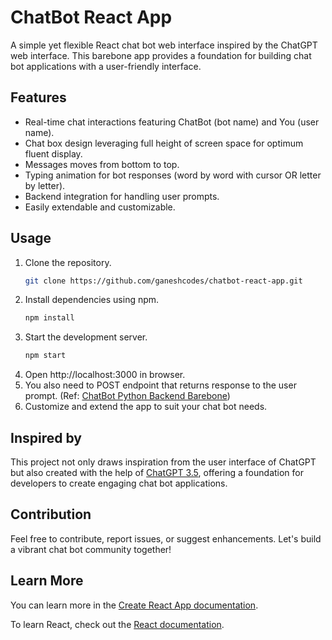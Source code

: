 # ChatBot React App

A simple yet flexible React chat bot web interface inspired by the ChatGPT web interface. This barebone app provides a foundation for building chat bot applications with a user-friendly interface.

## Features

- Real-time chat interactions featuring ChatBot (bot name) and You (user name).
- Chat box design leveraging full height of screen space for optimum fluent display.
- Messages moves from bottom to top.
- Typing animation for bot responses (word by word with cursor OR letter by letter).
- Backend integration for handling user prompts.
- Easily extendable and customizable.

## Usage

1. Clone the repository.
   ```bash
   git clone https://github.com/ganeshcodes/chatbot-react-app.git
2. Install dependencies using npm.
   ```bash
   npm install
3. Start the development server.
   ```bash
   npm start
4. Open http://localhost:3000 in browser.
5. You also need to POST endpoint that returns response to the user prompt. (Ref: [ChatBot Python Backend Barebone](https://github.com/ganeshcodes/chatbot-python-backend/)) 
6. Customize and extend the app to suit your chat bot needs.

## Inspired by

This project not only draws inspiration from the user interface of ChatGPT but also created with the help of [ChatGPT 3.5](https://chat.openai.com), offering a foundation for developers to create engaging chat bot applications.

## Contribution

Feel free to contribute, report issues, or suggest enhancements. Let's build a vibrant chat bot community together!

## Learn More

You can learn more in the [Create React App documentation](https://facebook.github.io/create-react-app/docs/getting-started).

To learn React, check out the [React documentation](https://reactjs.org/).
